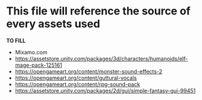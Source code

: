 # This file will reference the source of every assets used

**TO FILL**
- Mixamo.com
- https://assetstore.unity.com/packages/3d/characters/humanoids/elf-mage-pack-125161
- https://opengameart.org/content/monster-sound-effects-2
- https://opengameart.org/content/guttural-vocals
- https://opengameart.org/content/rpg-sound-pack
- https://assetstore.unity.com/packages/2d/gui/simple-fantasy-gui-99451
